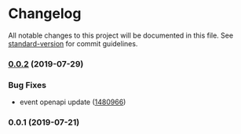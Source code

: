 # Changelog

All notable changes to this project will be documented in this file. See [standard-version](https://github.com/conventional-changelog/standard-version) for commit guidelines.

### [0.0.2](https://github.com/36node/event-sdk/compare/v0.0.1...v0.0.2) (2019-07-29)


### Bug Fixes

* event openapi update ([1480966](https://github.com/36node/event-sdk/commit/1480966))



### 0.0.1 (2019-07-21)
